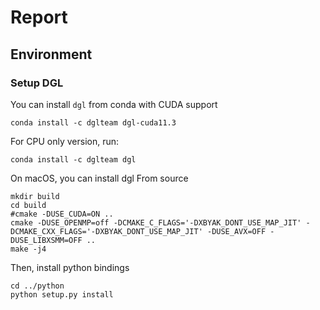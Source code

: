 # Report

## Environment

### Setup DGL

You can install `dgl` from conda with CUDA support

```shell
conda install -c dglteam dgl-cuda11.3
```

For CPU only version, run:

```shell
conda install -c dglteam dgl
```

On macOS, you can install dgl From source

```shell
mkdir build
cd build
#cmake -DUSE_CUDA=ON ..
cmake -DUSE_OPENMP=off -DCMAKE_C_FLAGS='-DXBYAK_DONT_USE_MAP_JIT' -DCMAKE_CXX_FLAGS='-DXBYAK_DONT_USE_MAP_JIT' -DUSE_AVX=OFF -DUSE_LIBXSMM=OFF ..
make -j4
```

Then, install python bindings

```shell
cd ../python
python setup.py install
```